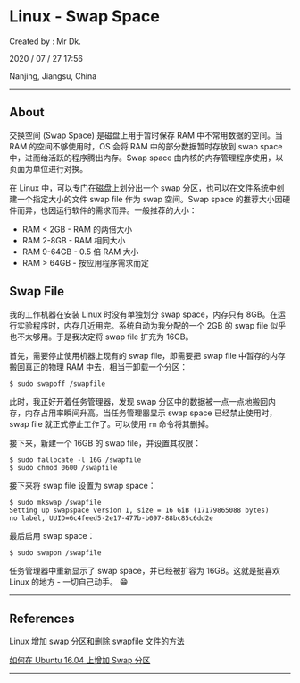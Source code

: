 # Linux - Swap Space

Created by : Mr Dk.

2020 / 07 / 27 17:56

Nanjing, Jiangsu, China

---

## About

交换空间 (Swap Space) 是磁盘上用于暂时保存 RAM 中不常用数据的空间。当 RAM 的空间不够使用时，OS 会将 RAM 中的部分数据暂时存放到 swap space 中，进而给活跃的程序腾出内存。Swap space 由内核的内存管理程序使用，以页面为单位进行对换。

在 Linux 中，可以专门在磁盘上划分出一个 swap 分区，也可以在文件系统中创建一个指定大小的文件 swap file 作为 swap 空间。Swap space 的推荐大小因硬件而异，也因运行软件的需求而异。一般推荐的大小：

* RAM < 2GB - RAM 的两倍大小
* RAM 2-8GB - RAM 相同大小
* RAM 9-64GB - 0.5 倍 RAM 大小
* RAM > 64GB - 按应用程序需求而定

## Swap File

我的工作机器在安装 Linux 时没有单独划分 swap space，内存只有 8GB。在运行实验程序时，内存几近用完。系统自动为我分配的一个 2GB 的 swap file 似乎也不太够用。于是我决定将 swap file 扩充为 16GB。

首先，需要停止使用机器上现有的 swap file，即需要把 swap file 中暂存的内存搬回真正的物理 RAM 中去，相当于卸载一个分区：

```console
$ sudo swapoff /swapfile
```

此时，我正好开着任务管理器，发现 swap 分区中的数据被一点一点地搬回内存，内存占用率瞬间升高。当任务管理器显示 swap space 已经禁止使用时，swap file 就正式停止工作了。可以使用 `rm` 命令将其删掉。

接下来，新建一个 16GB 的 swap file，并设置其权限：

```console
$ sudo fallocate -l 16G /swapfile
$ sudo chmod 0600 /swapfile
```

接下来将 swap file 设置为 swap space：

```console
$ sudo mkswap /swapfile
Setting up swapspace version 1, size = 16 GiB (17179865088 bytes)
no label, UUID=6c4feed5-2e17-477b-b097-88bc85c6dd2e
```

最后启用 swap space：

```console
$ sudo swapon /swapfile
```

任务管理器中重新显示了 swap space，并已经被扩容为 16GB。这就是挺喜欢 Linux 的地方 - 一切自己动手。 😁

---

## References

[Linux 增加 swap 分区和删除 swapfile 文件的方法](https://blog.csdn.net/Seven_tester/article/details/82628866?utm_medium=distribute.pc_relevant_t0.none-task-blog-BlogCommendFromMachineLearnPai2-1.edu_weight&depth_1-utm_source=distribute.pc_relevant_t0.none-task-blog-BlogCommendFromMachineLearnPai2-1.edu_weight)

[如何在 Ubuntu 16.04 上增加 Swap 分区](https://baijiahao.baidu.com/s?id=1600715185132290794&wfr=spider&for=pc)

---

